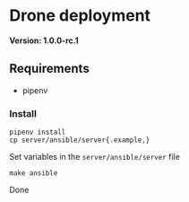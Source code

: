 # Drone deployment

**Version: 1.0.0-rc.1**

## Requirements

- pipenv

### Install

```
pipenv install
cp server/ansible/server{.example,}
```

Set variables in the `server/ansible/server` file

```
make ansible
```

Done
